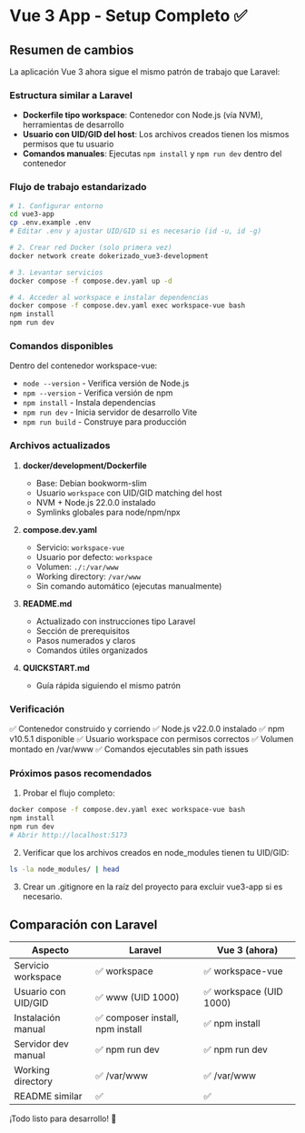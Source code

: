 # Vue 3 App - Setup Completo ✅

## Resumen de cambios

La aplicación Vue 3 ahora sigue el mismo patrón de trabajo que Laravel:

### Estructura similar a Laravel
- **Dockerfile tipo workspace**: Contenedor con Node.js (vía NVM), herramientas de desarrollo
- **Usuario con UID/GID del host**: Los archivos creados tienen los mismos permisos que tu usuario
- **Comandos manuales**: Ejecutas `npm install` y `npm run dev` dentro del contenedor

### Flujo de trabajo estandarizado

```bash
# 1. Configurar entorno
cd vue3-app
cp .env.example .env
# Editar .env y ajustar UID/GID si es necesario (id -u, id -g)

# 2. Crear red Docker (solo primera vez)
docker network create dokerizado_vue3-development

# 3. Levantar servicios
docker compose -f compose.dev.yaml up -d

# 4. Acceder al workspace e instalar dependencias
docker compose -f compose.dev.yaml exec workspace-vue bash
npm install
npm run dev
```

### Comandos disponibles

Dentro del contenedor workspace-vue:
- `node --version` - Verifica versión de Node.js
- `npm --version` - Verifica versión de npm
- `npm install` - Instala dependencias
- `npm run dev` - Inicia servidor de desarrollo Vite
- `npm run build` - Construye para producción

### Archivos actualizados

1. **docker/development/Dockerfile**
   - Base: Debian bookworm-slim
   - Usuario `workspace` con UID/GID matching del host
   - NVM + Node.js 22.0.0 instalado
   - Symlinks globales para node/npm/npx

2. **compose.dev.yaml**
   - Servicio: `workspace-vue`
   - Usuario por defecto: `workspace`
   - Volumen: `./:/var/www`
   - Working directory: `/var/www`
   - Sin comando automático (ejecutas manualmente)

3. **README.md**
   - Actualizado con instrucciones tipo Laravel
   - Sección de prerequisitos
   - Pasos numerados y claros
   - Comandos útiles organizados

4. **QUICKSTART.md**
   - Guía rápida siguiendo el mismo patrón

### Verificación

✅ Contenedor construido y corriendo
✅ Node.js v22.0.0 instalado
✅ npm v10.5.1 disponible
✅ Usuario workspace con permisos correctos
✅ Volumen montado en /var/www
✅ Comandos ejecutables sin path issues

### Próximos pasos recomendados

1. Probar el flujo completo:
```bash
docker compose -f compose.dev.yaml exec workspace-vue bash
npm install
npm run dev
# Abrir http://localhost:5173
```

2. Verificar que los archivos creados en node_modules tienen tu UID/GID:
```bash
ls -la node_modules/ | head
```

3. Crear un .gitignore en la raíz del proyecto para excluir vue3-app si es necesario.

## Comparación con Laravel

| Aspecto | Laravel | Vue 3 (ahora) |
|---------|---------|---------------|
| Servicio workspace | ✅ workspace | ✅ workspace-vue |
| Usuario con UID/GID | ✅ www (UID 1000) | ✅ workspace (UID 1000) |
| Instalación manual | ✅ composer install, npm install | ✅ npm install |
| Servidor dev manual | ✅ npm run dev | ✅ npm run dev |
| Working directory | ✅ /var/www | ✅ /var/www |
| README similar | ✅ | ✅ |

¡Todo listo para desarrollo! 🎉
